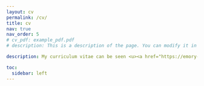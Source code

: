 ```yaml
---
layout: cv
permalink: /cv/
title: cv
nav: true
nav_order: 5
# cv_pdf: example_pdf.pdf
# description: This is a description of the page. You can modify it in '_pages/cv.md'. You can also change or remove the top pdf download button.

description: My curriculum vitae can be seen <u><a href="https://emory-my.sharepoint.com/:b:/r/personal/jzha954_emory_edu/Documents/JinZhangCV.pdf?csf=1&web=1&e=sCVJcC">here</a></u>, and also you can see my LinkedIn <u><a href="https://www.linkedin.com/in/jin-zhang-econ/">here</a></u>.

toc:
  sidebar: left
---
```

